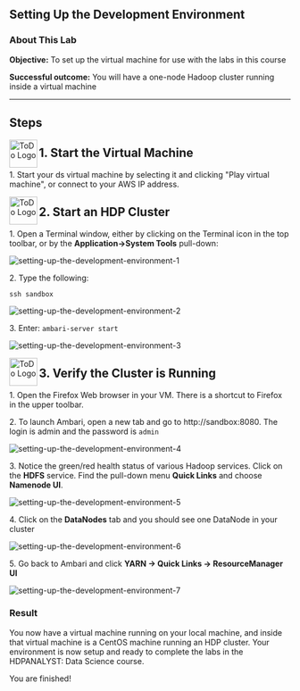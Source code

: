 ## Setting Up the Development Environment

### About This Lab

**Objective:** To set up the virtual machine for use with the labs in this course

**Successful outcome:** You will have a one-node Hadoop cluster running inside a virtual machine


---
Steps
---------


<!--STEP-->

<img src="https://user-images.githubusercontent.com/558905/40613898-7a6c70d6-624e-11e8-9178-7bde851ac7bd.png" align="left" width="50" height="50" title="ToDo Logo" />
<h2>1. Start the Virtual Machine</h2>

1\.  Start your ds virtual machine by selecting it and clicking "Play virtual machine", or connect to your AWS IP address.



<!--STEP-->

<img src="https://user-images.githubusercontent.com/558905/40613898-7a6c70d6-624e-11e8-9178-7bde851ac7bd.png" align="left" width="50" height="50" title="ToDo Logo" />
<h2>2. Start an HDP Cluster</h2>

1\. Open a Terminal window, either by clicking on the Terminal icon in the top toolbar, or by the **Application-\>System Tools** pull-down:

![setting-up-the-development-environment-1](https://user-images.githubusercontent.com/21102559/40942892-7547fb00-681d-11e8-99b2-280723939f9b.png)

2\.  Type the following:

```console
ssh sandbox
```

![setting-up-the-development-environment-2](https://user-images.githubusercontent.com/21102559/40942893-755c573a-681d-11e8-8d53-4e9290a10cf9.png)

3\. Enter: `ambari-server start`

![setting-up-the-development-environment-3](https://user-images.githubusercontent.com/21102559/40942894-756b1a22-681d-11e8-8e30-f0fcbb043d9a.png)


<!--STEP-->

<img src="https://user-images.githubusercontent.com/558905/40613898-7a6c70d6-624e-11e8-9178-7bde851ac7bd.png" align="left" width="50" height="50" title="ToDo Logo" />
<h2>3. Verify the Cluster is Running</h2>

1\.  Open the Firefox Web browser in your VM. There is a shortcut to Firefox in the upper toolbar.

2\.  To launch Ambari, open a new tab and go to <a>http://sandbox:8080</a>. The login is admin and the password is `admin`

![setting-up-the-development-environment-4](https://user-images.githubusercontent.com/21102559/40942895-757beeb0-681d-11e8-9020-2adc468b2b84.png)

3\.  Notice the green/red health status of various Hadoop services. Click on the **HDFS** service. Find the pull-down menu **Quick Links** and choose **Namenode UI**.

![setting-up-the-development-environment-5](https://user-images.githubusercontent.com/21102559/40942896-758ae226-681d-11e8-9b5d-8945b1414201.png)

4\.  Click on the **DataNodes** tab and you should see one DataNode in your cluster

![setting-up-the-development-environment-6](https://user-images.githubusercontent.com/21102559/40942897-759bb556-681d-11e8-9f98-9b5f84a6cdd3.png)

5\.  Go back to Ambari and click **YARN -\> Quick Links -\> ResourceManager UI**

![setting-up-the-development-environment-7](https://user-images.githubusercontent.com/21102559/40942898-75aa9b52-681d-11e8-9cc0-8b41ba02401b.png)

### Result

You now have a virtual machine running on your local machine, and inside that virtual machine is a CentOS machine running an HDP cluster. Your environment is now setup and ready to complete the labs in the HDPANALYST: Data Science course.

You are finished!
